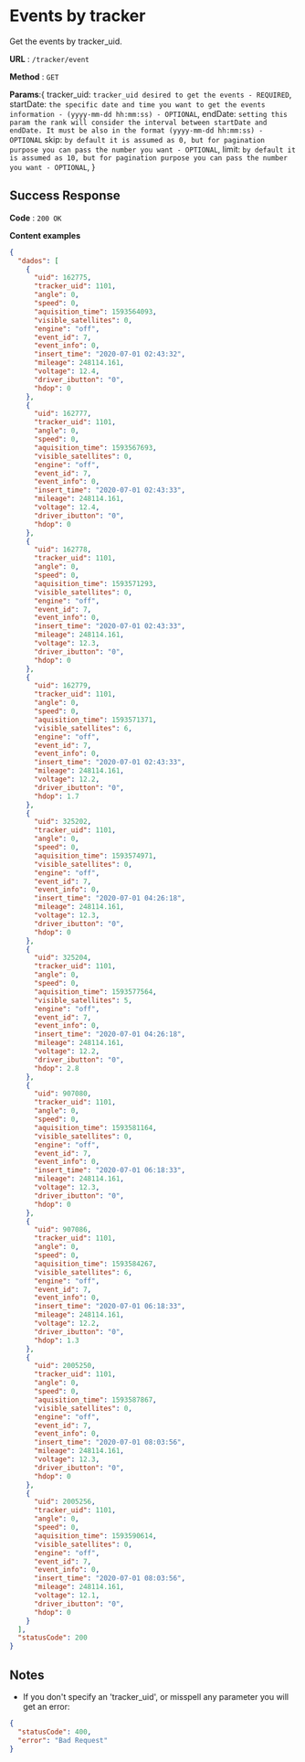 # Events by tracker  

Get the events by tracker_uid.

**URL** : `/tracker/event`

**Method** : `GET`

**Params**:{
    tracker_uid: `tracker_uid desired to get the events - REQUIRED`,
    startDate: `the specific date and time you want to get the events information - (yyyy-mm-dd hh:mm:ss) - OPTIONAL`,
    endDate: `setting this param the rank will consider the interval between startDate and endDate. It must be also in the format (yyyy-mm-dd hh:mm:ss) - OPTIONAL`
    skip: `by default it is assumed as 0, but for pagination purpose you can pass the number you want - OPTIONAL`,
    limit: `by default it is assumed as 10, but for pagination purpose you can pass the number you want - OPTIONAL`,
}

## Success Response

**Code** : `200 OK`

**Content examples**

```json
{
  "dados": [
    {
      "uid": 162775,
      "tracker_uid": 1101,
      "angle": 0,
      "speed": 0,
      "aquisition_time": 1593564093,
      "visible_satellites": 0,
      "engine": "off",
      "event_id": 7,
      "event_info": 0,
      "insert_time": "2020-07-01 02:43:32",
      "mileage": 248114.161,
      "voltage": 12.4,
      "driver_ibutton": "0",
      "hdop": 0
    },
    {
      "uid": 162777,
      "tracker_uid": 1101,
      "angle": 0,
      "speed": 0,
      "aquisition_time": 1593567693,
      "visible_satellites": 0,
      "engine": "off",
      "event_id": 7,
      "event_info": 0,
      "insert_time": "2020-07-01 02:43:33",
      "mileage": 248114.161,
      "voltage": 12.4,
      "driver_ibutton": "0",
      "hdop": 0
    },
    {
      "uid": 162778,
      "tracker_uid": 1101,
      "angle": 0,
      "speed": 0,
      "aquisition_time": 1593571293,
      "visible_satellites": 0,
      "engine": "off",
      "event_id": 7,
      "event_info": 0,
      "insert_time": "2020-07-01 02:43:33",
      "mileage": 248114.161,
      "voltage": 12.3,
      "driver_ibutton": "0",
      "hdop": 0
    },
    {
      "uid": 162779,
      "tracker_uid": 1101,
      "angle": 0,
      "speed": 0,
      "aquisition_time": 1593571371,
      "visible_satellites": 6,
      "engine": "off",
      "event_id": 7,
      "event_info": 0,
      "insert_time": "2020-07-01 02:43:33",
      "mileage": 248114.161,
      "voltage": 12.2,
      "driver_ibutton": "0",
      "hdop": 1.7
    },
    {
      "uid": 325202,
      "tracker_uid": 1101,
      "angle": 0,
      "speed": 0,
      "aquisition_time": 1593574971,
      "visible_satellites": 0,
      "engine": "off",
      "event_id": 7,
      "event_info": 0,
      "insert_time": "2020-07-01 04:26:18",
      "mileage": 248114.161,
      "voltage": 12.3,
      "driver_ibutton": "0",
      "hdop": 0
    },
    {
      "uid": 325204,
      "tracker_uid": 1101,
      "angle": 0,
      "speed": 0,
      "aquisition_time": 1593577564,
      "visible_satellites": 5,
      "engine": "off",
      "event_id": 7,
      "event_info": 0,
      "insert_time": "2020-07-01 04:26:18",
      "mileage": 248114.161,
      "voltage": 12.2,
      "driver_ibutton": "0",
      "hdop": 2.8
    },
    {
      "uid": 907080,
      "tracker_uid": 1101,
      "angle": 0,
      "speed": 0,
      "aquisition_time": 1593581164,
      "visible_satellites": 0,
      "engine": "off",
      "event_id": 7,
      "event_info": 0,
      "insert_time": "2020-07-01 06:18:33",
      "mileage": 248114.161,
      "voltage": 12.3,
      "driver_ibutton": "0",
      "hdop": 0
    },
    {
      "uid": 907086,
      "tracker_uid": 1101,
      "angle": 0,
      "speed": 0,
      "aquisition_time": 1593584267,
      "visible_satellites": 6,
      "engine": "off",
      "event_id": 7,
      "event_info": 0,
      "insert_time": "2020-07-01 06:18:33",
      "mileage": 248114.161,
      "voltage": 12.2,
      "driver_ibutton": "0",
      "hdop": 1.3
    },
    {
      "uid": 2005250,
      "tracker_uid": 1101,
      "angle": 0,
      "speed": 0,
      "aquisition_time": 1593587867,
      "visible_satellites": 0,
      "engine": "off",
      "event_id": 7,
      "event_info": 0,
      "insert_time": "2020-07-01 08:03:56",
      "mileage": 248114.161,
      "voltage": 12.3,
      "driver_ibutton": "0",
      "hdop": 0
    },
    {
      "uid": 2005256,
      "tracker_uid": 1101,
      "angle": 0,
      "speed": 0,
      "aquisition_time": 1593590614,
      "visible_satellites": 0,
      "engine": "off",
      "event_id": 7,
      "event_info": 0,
      "insert_time": "2020-07-01 08:03:56",
      "mileage": 248114.161,
      "voltage": 12.1,
      "driver_ibutton": "0",
      "hdop": 0
    }
  ],
  "statusCode": 200
}
```

## Notes

* If you don't specify an 'tracker_uid', or misspell any parameter you will get an error:
```json
{
  "statusCode": 400,
  "error": "Bad Request"
}
```

